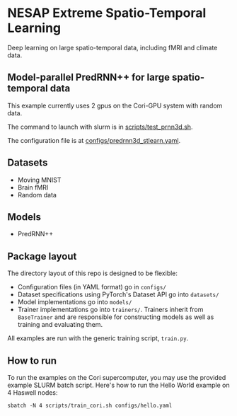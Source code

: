 # NESAP Extreme Spatio-Temporal Learning

Deep learning on large spatio-temporal data, including fMRI and climate data.

## Model-parallel PredRNN++ for large spatio-temporal data

This example currently uses 2 gpus on the Cori-GPU system with random data.

The command to launch with slurm is in [scripts/test_prnn3d.sh](scripts/test_prnn3d.sh).

The configuration file is at [configs/predrnn3d_stlearn.yaml](configs/predrnn3d_stlearn.yaml).

## Datasets

- Moving MNIST
- Brain fMRI
- Random data

## Models

- PredRNN++

## Package layout

The directory layout of this repo is designed to be flexible:
- Configuration files (in YAML format) go in `configs/`
- Dataset specifications using PyTorch's Dataset API go into `datasets/`
- Model implementations go into `models/`
- Trainer implementations go into `trainers/`. Trainers inherit from
  `BaseTrainer` and are responsible for constructing models as well as training
  and evaluating them.

All examples are run with the generic training script, `train.py`.

## How to run

To run the examples on the Cori supercomputer, you may use the provided
example SLURM batch script. Here's how to run the Hello World example on 4
Haswell nodes:

`sbatch -N 4 scripts/train_cori.sh configs/hello.yaml`
